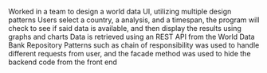 Worked in a team to design a world data UI, utilizing multiple design patterns
Users select a country, a analysis, and a timespan, the program will check to see if said data is available, and then display the results using graphs and charts
Data is retrieved using an REST API from the World Data Bank Repository
Patterns such as chain of responsibility was used to handle different requests from user, and the facade method was used to hide the backend code from the front end


